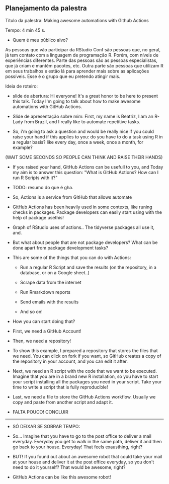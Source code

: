 ## Planejamento da palestra

Título da palestra: Making awesome automations with Github Actions

Tempo: 4 min 45 s.

- Quem é meu público alvo?

As pessoas que vão participar da RStudio Conf são pessoas que, no geral, já tem contato com a linguagem de programação R. Porém, com níveis de experiências diferentes. Parte das pessoas são as pessoas especialistas, que já criam e mantém pacotes, etc. Outra parte são pessoas que utilizam R em seus trabalhos e estão lá para aprender mais sobre as  aplicações possíveis. Esse é o grupo que eu pretendo atingir mais.




Ideia de roteiro:

- slide de abertura: Hi everyone! It's a great honor to be here to present this talk. Today I'm going to talk about how to make awesome automations with GitHub Actions.

- Slide de apresentação sobre mim: First,  my name is Beatriz, I am an R-Lady from Brazil, and I really like to automate repetitive tasks.


- So, i'm going to ask a question and would be really nice if you could raise your hand if this applies to you:  do you have to do a task using R in a regular basis? like every day, once a week, once a month, for example?

(WAIT SOME SECONDS SO PEOPLE CAN THINK AND RAISE THEIR HANDS)

- If you raised your hand, GitHub Actions can be usefull to you, and Today my aim is to answer this question: "What is GitHub Actions? How can I run R Scripts with it?"


- TODO: resumo do que é gha.

- So, Actions is a service from GitHub that allows automate 


- GitHub Actions has been heavily used in some contexts, like runing checks in packages.  Package developers can easily start using  with the help of package usethis!

- Graph of RStudio uses of actions.. The tidyverse packages all use it, and.


- But what about people that are not package developers? What can be done apart from package development tasks? 


- This are some of the things that you can do with Actions:

  - Run a regular R Script and save the results (on the repository, in a database, or on a Google sheet..)

  - Scrape data from the internet
  
  - Run Rmarkdown reports
  
  - Send emails with the results
  
  - And so on!


  

- How you can start doing that?

- First, we need a GitHub Account! 

- Then, we need a repository!


- To show this example, I prepared a repository that stores the files that we need. You can click on fork if you want, so GitHub creates a copy of the repository in your account, and you can edit it after.

- Next, we need an R script with the code that we want to be executed. Imagine that you are in a brand new R installation, so you have to start your script installing all the packages you need in your script. Take your time to write a script that is fully reproducible!


- Last, we need a file to store the GitHub Actions workflow. Usually we copy and paste from another script and adapt it.

- FALTA POUCO! CONCLUIR




-------
- SÓ DEIXAR SE SOBRAR TEMPO:
- So... Imagine that you have to go to the post office to deliver a mail everyday. Everyday you get to walk in the same path, deliver it and then go back to your house. Everyday! That feels exausthing, right?

- BUT! If you found out about an awesome robot that could take your mail at your house and deliver it at the post office everyday, so you don't need to do it yourself? That would be awesome, right?

- GitHub Actions can be like this awesome robot!








